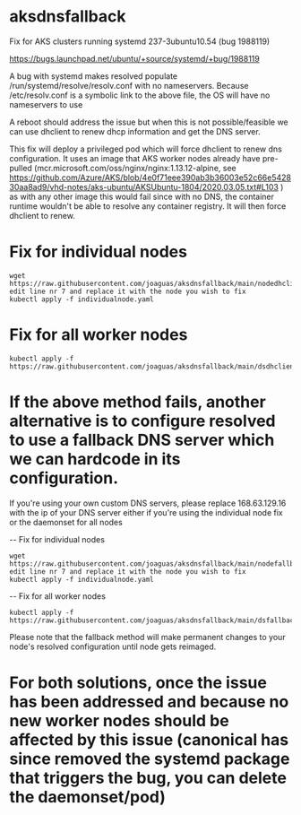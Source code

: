# aksdnsfallback
Fix for AKS clusters running systemd 237-3ubuntu10.54 (bug 1988119)


https://bugs.launchpad.net/ubuntu/+source/systemd/+bug/1988119

A bug with systemd makes resolved populate /run/systemd/resolve/resolv.conf with no nameservers.
Because /etc/resolv.conf is a symbolic link to the above file, the OS will have no nameservers to use

A reboot should address the issue but when this is not possible/feasible  we can use dhclient to renew dhcp information and get the DNS server.


This fix will deploy a privileged pod which will force dhclient to renew dns configuration. It uses an image that AKS worker nodes already have pre-pulled (mcr.microsoft.com/oss/nginx/nginx:1.13.12-alpine, see https://github.com/Azure/AKS/blob/4e0f71eee390ab3b36003e52c66e542830aa8ad9/vhd-notes/aks-ubuntu/AKSUbuntu-1804/2020.03.05.txt#L103 ) as with any other image this would fail since with no DNS, the container runtime wouldn't be able to resolve any container registry. It will then force dhclient to renew.

# Fix for individual nodes
```
wget https://raw.githubusercontent.com/joaguas/aksdnsfallback/main/nodedhclient.yaml
edit line nr 7 and replace it with the node you wish to fix
kubectl apply -f individualnode.yaml
```

# Fix for all worker nodes
```
kubectl apply -f https://raw.githubusercontent.com/joaguas/aksdnsfallback/main/dsdhclient.yaml
```


# If the above method fails, another alternative is to configure resolved to use a fallback DNS server which we can hardcode in its configuration.

If you're using your own custom DNS servers, please replace 168.63.129.16 with the ip of your DNS server either if you're using the individual node fix or the daemonset for all nodes


-- Fix for individual nodes
```
wget https://raw.githubusercontent.com/joaguas/aksdnsfallback/main/nodefallback.yaml
edit line nr 7 and replace it with the node you wish to fix
kubectl apply -f individualnode.yaml
```

--  Fix for all worker nodes
```
kubectl apply -f https://raw.githubusercontent.com/joaguas/aksdnsfallback/main/dsfallback.yaml
```

Please note that the fallback method will make permanent changes to your node's resolved configuration until node gets reimaged. 

# For both solutions, once the issue has been addressed and because no new worker nodes should be affected by this issue (canonical has since removed the systemd package that triggers the bug, you can delete the daemonset/pod)

